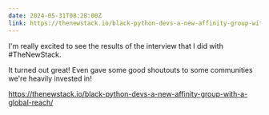 ```yaml
---
date: 2024-05-31T08:28:00Z
link: https://thenewstack.io/black-python-devs-a-new-affinity-group-with-a-global-reach/
---
```


I'm really excited to see the results of the interview that I did with #TheNewStack.

It turned out great! Even gave some good shoutouts to some communities we're heavily invested in!

<https://thenewstack.io/black-python-devs-a-new-affinity-group-with-a-global-reach/>
